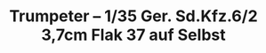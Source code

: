 ---
layout: product
title: "Trumpeter – 1/35 Ger. Sd.Kfz.6/2 3,7cm Flak 37 auf Selbst "
price: "4500" 
desc: "N/A"
img_path: "/assets/img/TRU05532.jpg"
brand: "N/A"
available: false
special_offer: false
new: false
soon: false
cat: "010000"
subcat: "013400"
subsubcat: "0N/A"
sifra: "TRU05532"
---